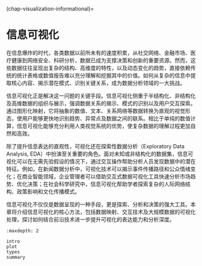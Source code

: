 (chap-visualization-informational)=
# 信息可视化

在信息爆炸的时代，各类数据以前所未有的速度积累，从社交网络、金融市场、医疗健康到网络安全、科研分析，数据已成为支撑决策和创新的重要资源。然而，这些数据往往呈现出复杂的结构、高维度的特性，以及动态变化的趋势，直接依赖传统的统计表格或数值报告难以充分理解和挖掘其中的价值。如何从复杂的信息中提取核心内容、揭示潜在模式、识别关键关系，成为数据分析领域的一大挑战。

信息可视化正是解决这一问题的关键手段。信息可视化侧重于半结构化、非结构化及高维数据的组织与展示，强调数据关系的揭示、模式的识别以及用户交互探索。通过图形化映射，它将抽象的数值、文本、关系网络等数据转换为直观的视觉形态，使用户能够更快地识别趋势、异常点及数据之间的联系。相比于单纯的数值计算，信息可视化能够充分利用人类视觉系统的优势，使复杂数据的理解过程更加自然和高效。

除了提升信息表达的直观性，可视化还在探索性数据分析（Exploratory Data Analysis, EDA）中扮演至关重要的角色。面对未知或非结构化的数据集，信息可视化可以在无需先验假设的情况下，通过交互操作帮助分析人员发现数据中的潜在特征。例如，在新闻数据分析中，可视化技术可以揭示事件传播路径和公众情绪变化；在商业智能领域，企业管理者可以借助交互式数据可视化工具快速分析市场趋势、优化决策；在社会科学研究中，信息可视化帮助学者探索复杂的人际网络结构、政策影响和文化传播模式。

信息可视化不仅仅是数据呈现的一种手段，更是探索、分析和决策的强大工具。本章将介绍信息可视化的核心方法，包括数据映射、交互技术及大规模数据的可视化处理，探讨如何结合前沿技术进一步提升可视化的表达能力和分析深度。

```{toctree}
:maxdepth: 2

intro
plot
types
summary
```